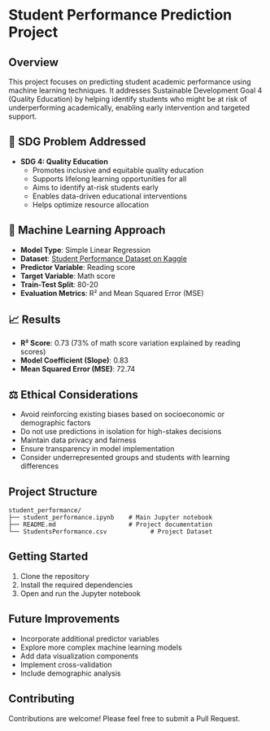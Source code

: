 # Student Performance Prediction Project

## Overview
This project focuses on predicting student academic performance using machine learning techniques. It addresses Sustainable Development Goal 4 (Quality Education) by helping identify students who might be at risk of underperforming academically, enabling early intervention and targeted support.

## 🎯 SDG Problem Addressed
- **SDG 4: Quality Education**
  - Promotes inclusive and equitable quality education
  - Supports lifelong learning opportunities for all
  - Aims to identify at-risk students early
  - Enables data-driven educational interventions
  - Helps optimize resource allocation

## 🤖 Machine Learning Approach
- **Model Type**: Simple Linear Regression
- **Dataset**: [Student Performance Dataset on Kaggle](https://www.kaggle.com/spscientist/students-performance-in-exams)
- **Predictor Variable**: Reading score
- **Target Variable**: Math score
- **Train-Test Split**: 80-20
- **Evaluation Metrics**: R² and Mean Squared Error (MSE)

## 📈 Results
- **R² Score**: 0.73 (73% of math score variation explained by reading scores)
- **Model Coefficient (Slope)**: 0.83
- **Mean Squared Error (MSE)**: 72.74

## ⚖️ Ethical Considerations
- Avoid reinforcing existing biases based on socioeconomic or demographic factors
- Do not use predictions in isolation for high-stakes decisions
- Maintain data privacy and fairness
- Ensure transparency in model implementation
- Consider underrepresented groups and students with learning differences

## Project Structure
```
student_performance/
├── student_performance.ipynb    # Main Jupyter notebook
├── README.md                    # Project documentation
└── StudentsPerformance.csv            # Project Dataset
```

## Getting Started
1. Clone the repository
2. Install the required dependencies
3. Open and run the Jupyter notebook


## Future Improvements
- Incorporate additional predictor variables
- Explore more complex machine learning models
- Add data visualization components
- Implement cross-validation
- Include demographic analysis

## Contributing
Contributions are welcome! Please feel free to submit a Pull Request.

